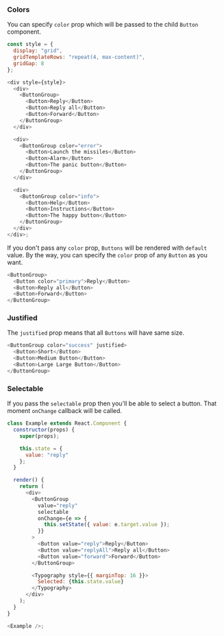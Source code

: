 ### Colors

You can specify `color` prop which will be passed to the child `Button` component.

```js
const style = {
  display: "grid",
  gridTemplateRows: "repeat(4, max-content)",
  gridGap: 8
};

<div style={style}>
  <div>
    <ButtonGroup>
      <Button>Reply</Button>
      <Button>Reply all</Button>
      <Button>Forward</Button>
    </ButtonGroup>
  </div>

  <div>
    <ButtonGroup color="error">
      <Button>Launch the missiles</Button>
      <Button>Alarm</Button>
      <Button>The panic button</Button>
    </ButtonGroup>
  </div>

  <div>
    <ButtonGroup color="info">
      <Button>Help</Button>
      <Button>Instructions</Button>
      <Button>The happy button</Button>
    </ButtonGroup>
  </div>
</div>;
```

If you don't pass any `color` prop, `Buttons` will be rendered with `default` value.
By the way, you can specify the `color` prop of any `Button` as you want.

```js
<ButtonGroup>
  <Button color="primary">Reply</Button>
  <Button>Reply all</Button>
  <Button>Forward</Button>
</ButtonGroup>
```

### Justified

The `justified` prop means that all `Buttons` will have same size.

```js
<ButtonGroup color="success" justified>
  <Button>Short</Button>
  <Button>Medium Button</Button>
  <Button>Large Large Button</Button>
</ButtonGroup>
```

### Selectable

If you pass the `selectable` prop then you'll be able to select a button. That moment `onChange` callback will be called.

```js
class Example extends React.Component {
  constructor(props) {
    super(props);

    this.state = {
      value: "reply"
    };
  }

  render() {
    return (
      <div>
        <ButtonGroup
          value="reply"
          selectable
          onChange={e => {
            this.setState({ value: e.target.value });
          }}
        >
          <Button value="reply">Reply</Button>
          <Button value="replyAll">Reply all</Button>
          <Button value="forward">Forward</Button>
        </ButtonGroup>

        <Typography style={{ marginTop: 16 }}>
          Selected: {this.state.value}
        </Typography>
      </div>
    );
  }
}

<Example />;
```
